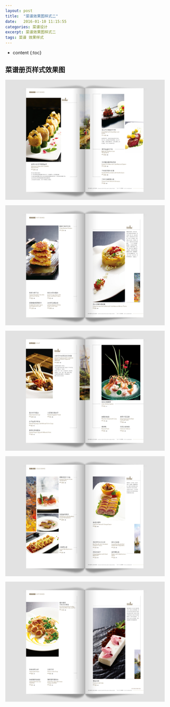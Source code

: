 ```yaml
---
layout: post
title:  "菜谱效果图样式二"
date:   2016-01-10 11:15:55
categories: 菜谱设计
excerpt: 菜谱效果图样式二
tags: 菜谱 效果样式
---
```


* content
{:toc}

## 菜谱册页样式效果图

![caipu](/css/pics/10/1.jpg "菜谱效果图") 

![caipu](/css/pics/10/2.jpg "菜谱效果图") 

![caipu](/css/pics/10/3.jpg "菜谱效果图") 

![caipu](/css/pics/10/4.jpg "菜谱效果图") 

![caipu](/css/pics/10/5.jpg "菜谱效果图") 